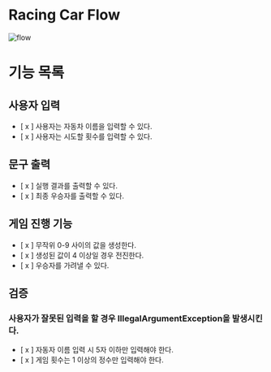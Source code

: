 # Racing Car Flow
![flow](https://user-images.githubusercontent.com/115435784/278230435-f9237410-592c-48c1-aa0f-946c7d684ab3.jpeg)


# 기능 목록
## 사용자 입력
- [ x ] 사용자는 자동차 이름을 입력할 수 있다.
- [ x ] 사용자는 시도할 횟수를 입력할 수 있다.

## 문구 출력
- [ x ] 실행 결과를 출력할 수 있다.
- [ x ] 최종 우승자를 출력할 수 있다.

## 게임 진행 기능
- [ x ] 무작위 0-9 사이의 값을 생성한다.
- [ x ] 생성된 값이 4 이상일 경우 전진한다.
- [ x ] 우승자를 가려낼 수 있다.

## 검증
### 사용자가 잘못된 입력을 할 경우 IllegalArgumentException을 발생시킨다.
- [ x ] 자동자 이름 입력 시 5자 이하만 입력해야 한다.
- [ x ] 게임 횟수는 1 이상의 정수만 입력해야 한다.